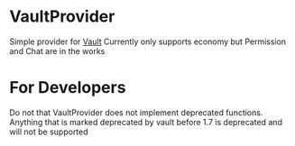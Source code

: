 # VaultProvider
Simple provider for [Vault](https://github.com/MilkBowl/Vault)
Currently only supports economy but Permission and Chat are in the works

# For Developers
Do not that VaultProvider does not implement deprecated functions.
Anything that is marked deprecated by vault before 1.7 is deprecated and will not be supported